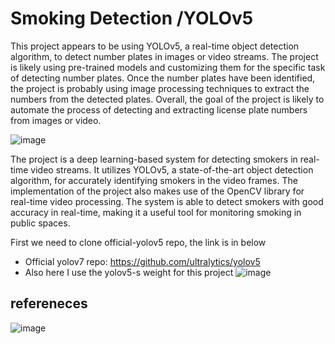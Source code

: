 
# Smoking Detection /YOLOv5

This project appears to be using YOLOv5, a real-time object detection algorithm, to detect number plates in images or video streams. The project is likely using pre-trained models and customizing them for the specific task of detecting number plates. Once the number plates have been identified, the project is probably using image processing techniques to extract the numbers from the detected plates. Overall, the goal of the project is likely to automate the process of detecting and extracting license plate numbers from images or video.
 

![image](https://user-images.githubusercontent.com/104578088/206428328-0bf8599b-9ad9-4f56-8029-302aa66406b1.png)


The project is a deep learning-based system for detecting smokers in real-time video streams. It utilizes YOLOv5, a state-of-the-art object detection algorithm, for accurately identifying smokers in the video frames. The implementation of the project also makes use of the OpenCV library for real-time video processing. The system is able to detect smokers with good accuracy in real-time, making it a useful tool for monitoring smoking in public spaces.


First we need to clone official-yolov5 repo, the link is in below
- Official yolov7 repo:  https://github.com/ultralytics/yolov5
- Also here I use the yolov5-s weight for this project
![image](https://user-images.githubusercontent.com/104578088/215264022-2f989633-9375-468a-9c28-7e900c331682.png)




## refereneces

![image](https://user-images.githubusercontent.com/104578088/215264072-611235e5-9d4a-4bec-b296-7aab39710f88.png)








